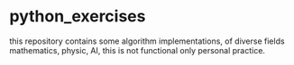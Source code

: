 # python_exercises
this repository contains some algorithm implementations, of diverse fields mathematics, physic, AI, this is not functional only personal practice.
